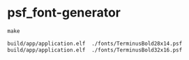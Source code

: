 # psf_font-generator


```md
make

build/app/application.elf  ./fonts/TerminusBold28x14.psf 
build/app/application.elf  ./fonts/TerminusBold32x16.psf 

```
